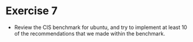 # Exercise 7

- Review the CIS benchmark for ubuntu, and try to implement at least 10 of the recommendations that we made within the benchmark.


